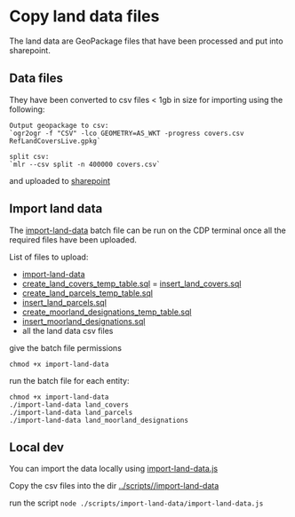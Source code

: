 # Copy land data files

The land data are GeoPackage files that have been processed and put into sharepoint.

## Data files

They have been converted to csv files < 1gb in size for importing using the following:

```
Output geopackage to csv:
`ogr2ogr -f "CSV" -lco GEOMETRY=AS_WKT -progress covers.csv RefLandCoversLive.gpkg`

split csv:
`mlr --csv split -n 400000 covers.csv`
```

and uploaded to [sharepoint](https://defra.sharepoint.com/teams/Team1645/Restricted_FCP%20RPS%20Future/Forms/AllItems.aspx?id=%2Fteams%2FTeam1645%2FRestricted%5FFCP%20RPS%20Future%2FData%20Extracts%2FLMS%20Data&viewid=f5678bbd%2Dae3a%2D4cd4%2D9f4c%2Dab8e79452a94&e=5%3A476e1a591f0d4eccaf68623c67987081&sharingv2=true&fromShare=true&at=9&CID=274e8249%2Dca8a%2D4bd9%2D98c2%2D72693cc19784&FolderCTID=0x0120003E0DBE7EBC40834DB6321029329D6BBB)

## Import land data

The [import-land-data](./import-land-data) batch file can be run on the CDP terminal once all the required files have been uploaded.

List of files to upload:
- [import-land-data](../scripts/import-land-data/import-land-data)
- [create_land_covers_temp_table.sql](../scripts/import-land-data/land_covers/create_land_covers_temp_table.sql)
= [insert_land_covers.sql](../scripts/import-land-data/land_covers/insert_land_covers.sql)
- [create_land_parcels_temp_table.sql](../scripts/import-land-data/land_parcels/create_land_parcels_temp_table.sql)
- [insert_land_parcels.sql](../scripts/import-land-data/land_parcels/insert_land_parcels.sql)
- [create_moorland_designations_temp_table.sql](../scripts/import-land-data/moorland_designations/create_moorland_designations_temp_table.sql)
- [insert_moorland_designations.sql](../scripts/import-land-data/moorland_designations/insert_moorland_designations.sql)
- all the land data csv files

give the batch file permissions
```
chmod +x import-land-data
```
run the batch file for each entity:
```
chmod +x import-land-data
./import-land-data land_covers
./import-land-data land_parcels
./import-land-data land_moorland_designations
```

## Local dev

You can import the data locally using [import-land-data.js](../scripts//import-land-data/import-land-data.js)

Copy the csv files into the dir [../scripts//import-land-data](../scripts//import-land-data)

run the script `node ./scripts/import-land-data/import-land-data.js`
